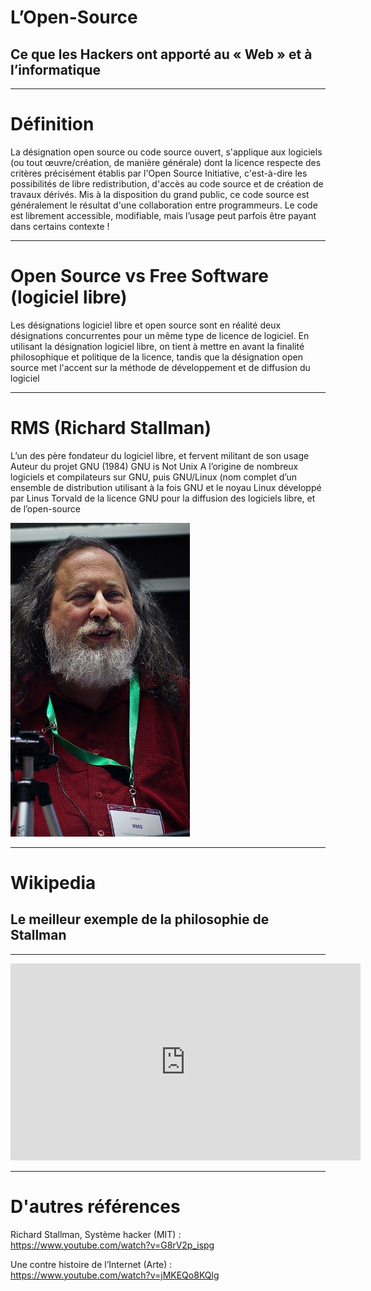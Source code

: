 # L’Open-Source

## Ce que les Hackers ont apporté au « Web » et à l’informatique

---

# Définition

La désignation open source ou code source ouvert, s'applique aux logiciels (ou tout œuvre/création, de manière générale) dont la licence respecte des critères précisément établis par l'Open Source Initiative, c'est-à-dire les possibilités de libre redistribution, d'accès au code source et de création de travaux dérivés. 
Mis à la disposition du grand public, ce code source est généralement le résultat d'une collaboration entre programmeurs.
Le code est librement accessible, modifiable, mais l’usage peut parfois être payant dans certains contexte !

---

# Open Source vs Free Software (logiciel libre)

Les désignations logiciel libre et open source sont en réalité deux désignations concurrentes pour un même type de licence de logiciel. En utilisant la désignation logiciel libre, on tient à mettre en avant la finalité philosophique et politique de la licence, tandis que la désignation open source met l'accent sur la méthode de développement et de diffusion du logiciel

---

# RMS (Richard Stallman)

L’un des père fondateur du logiciel libre, et fervent militant de son usage
Auteur du projet GNU (1984)
GNU is Not Unix
A l’origine de nombreux logiciels et compilateurs sur GNU, puis GNU/Linux (nom complet d’un ensemble de distribution utilisant à la fois GNU et le noyau Linux développé par Linus Torvald
 de la licence GNU pour la diffusion des logiciels libre, et de l’open-source

<img src="ressources/r104/stallman.jpg">

---

# Wikipedia

## Le meilleur exemple de la philosophie de Stallman

---

<iframe width="560" height="315" src="https://www.youtube.com/embed/nwrWDrX-b4A" title="YouTube video player" frameborder="0" allow="accelerometer; autoplay; clipboard-write; encrypted-media; gyroscope; picture-in-picture" allowfullscreen></iframe>

---

# D'autres références

Richard Stallman,
Système hacker (MIT) : <br>
https://www.youtube.com/watch?v=G8rV2p_ispg

Une contre histoire de l’Internet (Arte) : <br>
https://www.youtube.com/watch?v=jMKEQo8KQlg





